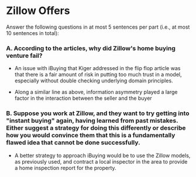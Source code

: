 # Zillow Offers

Answer the following questions in at most 5 sentences per part (i.e., at most 10 sentences in total):


### A. According to the articles, why did Zillow's home buying venture fail?

- An issue with iBuying that Kiger addressed in the flip flop article was that there is a fair amount of risk in putting too much trust in a model, especially without double checking underlying domain principles.

- Along a similar line as above, information asymmetry played a large factor in the interaction between the seller and the buyer


### B. Suppose you work at Zillow, and they want to try getting into "instant buying" again, having learned from past mistakes.  Either suggest a strategy for doing this differently or describe how you would convince them that this is a fundamentally flawed idea that cannot be done successfully.

- A better strategy to approach iBuying would be to use the Zillow models, as previously used, and contract a local inspector in the area to provide a home inspection report for the property.


